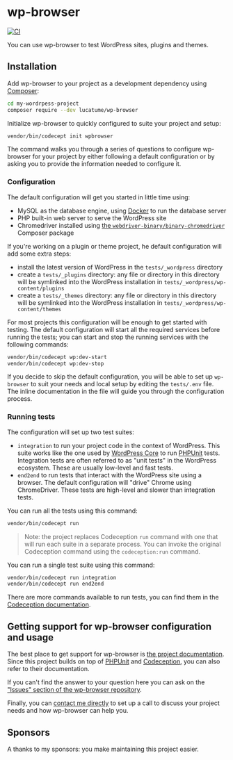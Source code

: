 # wp-browser

[![CI](https://github.com/lucatume/wp-browser/workflows/CI/badge.svg)](https://github.com/lucatume/wp-browser/actions?query=branch%3Amaster)

You can use wp-browser to test WordPress sites, plugins and themes.

## Installation

Add wp-browser to your project as a development dependency using [Composer](https://getcomposer.org/):

```bash
cd my-wordrpess-project
composer require --dev lucatume/wp-browser
```

Initialize wp-browser to quickly configured to suite your project and setup:

```bash
vendor/bin/codecept init wpbrowser
```

The command walks you through a series of questions to configure wp-browser for your project by either following a
default configuration or by asking you to provide the information needed to configure it.

### Configuration

The default configuration will get you started in little time using:

* MySQL as the database engine, using [Docker][1] to run the database server
* PHP built-in web server to serve the WordPress site
* Chromedriver installed using [the `webdriver-binary/binary-chromedriver`][2] Composer package

If you're working on a plugin or theme project, he default configuration will add some extra steps:

* install the latest version of WordPress in the `tests/_wordpress` directory
* create a `tests/_plugins` directory: any file or directory in this directory will be symlinked into the WordPress
  installation in `tests/_wordpress/wp-content/plugins`
* create a `tests/_themes` directory: any file or directory in this directory will be symlinked into the WordPress
  installation in `tests/_wordpress/wp-content/themes`

For most projects this configuration will be enough to get started with testing.
The default configuration will start all the required services before running the tests; you can start and stop the
running services with the following commands:

```bash
vendor/bin/codecept wp:dev-start
vendor/bin/codecept wp:dev-stop
````

If you decide to skip the default configuration, you will be able to set up `wp-browser` to suit your needs and local
setup by editing the `tests/.env` file.
The inline documentation in the file will guide you through the configuration process.

### Running tests

The configuration will set up two test suites:

* `integration` to run your project code in the context of WordPress. This suite works like the one used
  by [WordPress Core][6] to run [PHPUnit][3] tests. Integration tests are often referred to as "unit tests" in the
  WordPress ecosystem. These are usually low-level and fast tests.
* `end2end` to run tests that interact with the WordPress site using a browser. The default configuration will "drive"
  Chrome using ChromeDriver. These tests are high-level and slower than integration tests.

You can run all the tests using this command:

```bash
vendor/bin/codecept run
``` 

> Note: the project replaces Codeception `run` command with one that will run each suite in a separate process. You can
> invoke the original Codeception command using the `codeception:run` command.

You can run a single test suite using this command:

```bash
vendor/bin/codecept run integration
vendor/bin/codecept run end2end
```

There are more commands available to run tests, you can find them in the [Codeception documentation][4].

## Getting support for wp-browser configuration and usage

The best place to get support for wp-browser is [the project documentation][7].
Since this project builds on top of [PHPUnit][3] and [Codeception][4], you can also refer to their documentation.

If you can't find the answer to your question here you can ask on
the ["Issues" section of the wp-browser repository][5].

Finally, you can [contact me directly][7] to set up a call to discuss your project needs and how wp-browser can help
you.

## Sponsors

A thanks to my sponsors: you make maintaining this project easier.

[1]: https://www.docker.com/

[2]: https://packagist.org/packages/webdriver-binary/binary-chromedriver

[3]: https://phpunit.de/

[4]: https://codeception.com/

[5]: https://github.com/lucatume/wp-browser/issues

[6]: https://make.wordpress.org/core/handbook/testing/automated-testing/phpunit/

[7]: /docs/README.md
